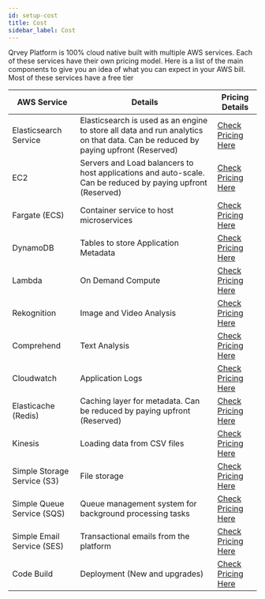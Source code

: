 ```yaml
---
id: setup-cost
title: Cost
sidebar_label: Cost
---
```


<div style={{textAlign: "justify"}}>

Qrvey Platform is 100% cloud native built with multiple AWS services. Each of these services have their own pricing model. Here is a list of the main components to give you an idea of what you can expect in your AWS bill. Most of these services have a free tier

| AWS Service | Details | Pricing Details |
| --- | --- | --- |
| Elasticsearch Service | Elasticsearch is used as an engine to store all data and run analytics on that data. Can be reduced by paying upfront (Reserved) | [Check Pricing Here](https://aws.amazon.com/elasticsearch-service/pricing/) |
| EC2 | Servers and Load balancers to host applications and auto-scale. Can be reduced by paying upfront (Reserved) | [Check Pricing Here](https://aws.amazon.com/ec2/pricing/) |
| Fargate (ECS) | Container service to host microservices | [Check Pricing Here](https://aws.amazon.com/fargate/pricing/) |
| DynamoDB | Tables to store Application Metadata | [Check Pricing Here](https://aws.amazon.com/dynamodb/pricing/on-demand/) |
| Lambda | On Demand Compute | [Check Pricing Here](https://aws.amazon.com/lambda/pricing/) |
| Rekognition | Image and Video Analysis | [Check Pricing Here](https://aws.amazon.com/rekognition/pricing/) |
| Comprehend | Text Analysis | [Check Pricing Here](https://aws.amazon.com/comprehend/pricing/) |
| Cloudwatch | Application Logs | [Check Pricing Here](https://aws.amazon.com/cloudwatch/pricing/) |
| Elasticache (Redis) | Caching layer for metadata. Can be reduced by paying upfront (Reserved) | [Check Pricing Here](https://aws.amazon.com/elasticache/pricing/) | 
| Kinesis | Loading data from CSV files | [Check Pricing Here](https://aws.amazon.com/kinesis/data-streams/pricing/) |
| Simple Storage Service (S3) | File storage | [Check Pricing Here](https://aws.amazon.com/s3/pricing/) |
| Simple Queue Service (SQS) | Queue management system for background processing tasks | [Check Pricing Here](https://aws.amazon.com/sqs/pricing/) |
| Simple Email Service (SES) | Transactional emails from the platform | [Check Pricing Here](https://aws.amazon.com/ses/pricing/) |
| Code Build | Deployment (New and upgrades) | [Check Pricing Here](https://aws.amazon.com/codebuild/pricing/) |

</div>